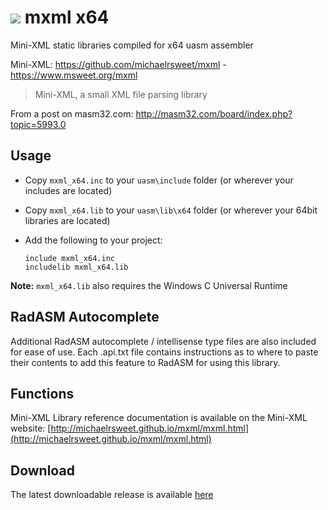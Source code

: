 # ![](../../assets/Mini-XML.png) mxml x64

Mini-XML static libraries compiled for x64 uasm assembler 

Mini-XML: https://github.com/michaelrsweet/mxml - https://www.msweet.org/mxml

> Mini-XML, a small XML file parsing library

From a post on masm32.com: http://masm32.com/board/index.php?topic=5993.0

## Usage

* Copy `mxml_x64.inc` to your `uasm\include` folder (or wherever your includes are located)

* Copy `mxml_x64.lib` to your `uasm\lib\x64` folder (or wherever your 64bit libraries are located)

* Add the following to your project:
  
  ```assembly
  include mxml_x64.inc
  includelib mxml_x64.lib
  ```

**Note:** `mxml_x64.lib` also requires the Windows C Universal Runtime

## RadASM Autocomplete

Additional RadASM autocomplete / intellisense type files are also included for ease of use. Each .api.txt file contains instructions as to where to paste their contents to add this feature to RadASM for using this library.

## Functions

Mini-XML Library reference documentation is available on the Mini-XML website: [http://michaelrsweet.github.io/mxml/mxml.html](http://michaelrsweet.github.io/mxml/mxml.html)

## Download

The latest downloadable release is available [here](https://github.com/mrfearless/libraries/blob/master/releases/mxml_x64.zip?raw=true)